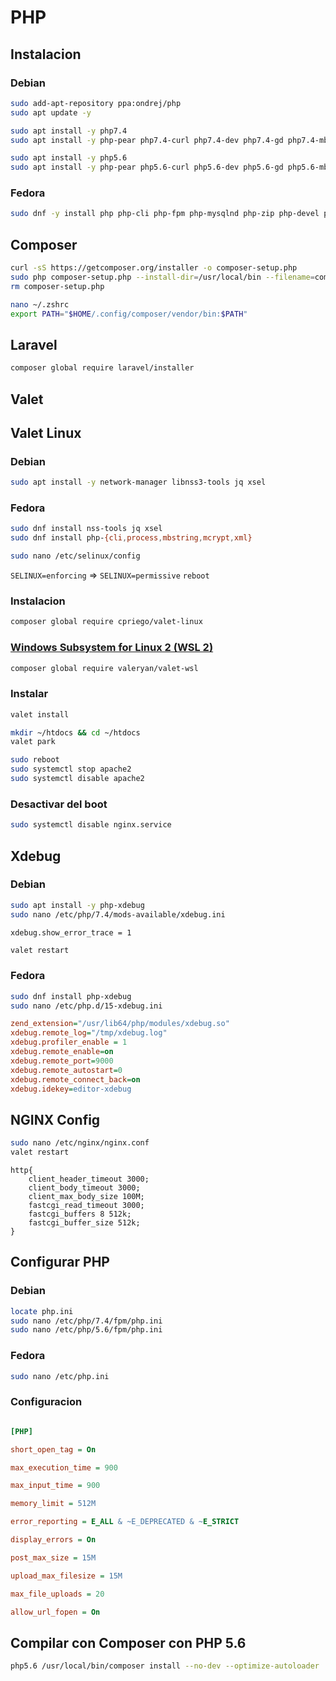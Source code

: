 # PHP

## Instalacion

### Debian
```bash
sudo add-apt-repository ppa:ondrej/php
sudo apt update -y

sudo apt install -y php7.4
sudo apt install -y php-pear php7.4-curl php7.4-dev php7.4-gd php7.4-mbstring php7.4-zip php7.4-mysql php7.4-xml php7.4-sqlite3 php7.4-mysql php7.4-pgsql php7.4-soap php7.4-intl 

sudo apt install -y php5.6
sudo apt install -y php-pear php5.6-curl php5.6-dev php5.6-gd php5.6-mbstring php5.6-zip php5.6-mysql php5.6-xml php5.6-sqlite3 php5.6-mysql php5.6-pgsql php5.6-soap
```
### Fedora
```bash
sudo dnf -y install php php-cli php-fpm php-mysqlnd php-zip php-devel php-gd php-mcrypt php-mbstring php-curl php-xml php-pear php-bcmath php-json php-soap php-intl
```

## Composer

```bash
curl -sS https://getcomposer.org/installer -o composer-setup.php
sudo php composer-setup.php --install-dir=/usr/local/bin --filename=composer
rm composer-setup.php
```

```bash
nano ~/.zshrc
export PATH="$HOME/.config/composer/vendor/bin:$PATH"
```

## Laravel

```bash
composer global require laravel/installer
```

## Valet

## Valet Linux

### Debian
```bash
sudo apt install -y network-manager libnss3-tools jq xsel
```
### Fedora
```bash
sudo dnf install nss-tools jq xsel
sudo dnf install php-{cli,process,mbstring,mcrypt,xml}

sudo nano /etc/selinux/config
```
`SELINUX=enforcing` => `SELINUX=permissive`
`reboot`

### Instalacion
```bash
composer global require cpriego/valet-linux
```

### [Windows Subsystem for Linux 2 (WSL 2)](./wsl.md)
```bash
composer global require valeryan/valet-wsl
```

### Instalar
```bash
valet install
```

```bash
mkdir ~/htdocs && cd ~/htdocs
valet park
```

```bash
sudo reboot
sudo systemctl stop apache2
sudo systemctl disable apache2
```

### Desactivar del boot
```bash
sudo systemctl disable nginx.service
```

## Xdebug  

### Debian
```bash
sudo apt install -y php-xdebug
sudo nano /etc/php/7.4/mods-available/xdebug.ini
```
`xdebug.show_error_trace = 1`

```bash
valet restart
```

### Fedora

```bash
sudo dnf install php-xdebug
sudo nano /etc/php.d/15-xdebug.ini
```

```ini
zend_extension="/usr/lib64/php/modules/xdebug.so"
xdebug.remote_log="/tmp/xdebug.log"
xdebug.profiler_enable = 1
xdebug.remote_enable=on
xdebug.remote_port=9000
xdebug.remote_autostart=0
xdebug.remote_connect_back=on
xdebug.idekey=editor-xdebug
```

## NGINX Config

```bash
sudo nano /etc/nginx/nginx.conf
valet restart
```

```
http{
    client_header_timeout 3000;
    client_body_timeout 3000;
    client_max_body_size 100M;
    fastcgi_read_timeout 3000;
    fastcgi_buffers 8 512k;
    fastcgi_buffer_size 512k;
}
```

## Configurar PHP

### Debian
```bash
locate php.ini
sudo nano /etc/php/7.4/fpm/php.ini
sudo nano /etc/php/5.6/fpm/php.ini
```

### Fedora
```bash
sudo nano /etc/php.ini
```

### Configuracion
```INI

[PHP]

short_open_tag = On

max_execution_time = 900

max_input_time = 900

memory_limit = 512M

error_reporting = E_ALL & ~E_DEPRECATED & ~E_STRICT

display_errors = On

post_max_size = 15M

upload_max_filesize = 15M

max_file_uploads = 20

allow_url_fopen = On
```

## Compilar con Composer con PHP 5.6
```bash
php5.6 /usr/local/bin/composer install --no-dev --optimize-autoloader
```
